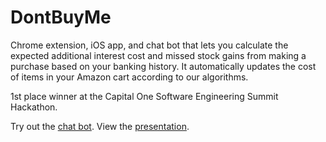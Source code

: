 # DontBuyMe

Chrome extension, iOS app, and chat bot that lets you calculate the expected additional interest cost and missed stock gains from making a purchase based on your banking history. It automatically updates the cost of items in your Amazon cart according to our algorithms.

1st place winner at the Capital One Software Engineering Summit Hackathon.

Try out the [chat bot](https://bot.dialogflow.com/1a8d26a9-a5b2-42ab-97e2-e36115aff480). View the [presentation](https://docs.google.com/presentation/d/10WoRlHfC5Y2j-3uXik3hzx8KOR5MVICjnRwYHSccuy0/edit?usp=sharing).
